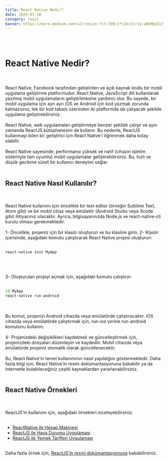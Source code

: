 ```yaml
---
title: React Native Nedir?
date: 2024-01-18
category: react
banner: https://miro.medium.com/v2/resize:fit:700/1*C3kxjCrJy-aWSMpe2chfaA.png
---
```

<br/><br/>

# React Native Nedir?
<br/><br/>
React Native, Facebook tarafından geliştirilen ve açık kaynak kodlu bir mobil uygulama geliştirme platformudur. React Native, JavaScript dili kullanılarak yazılmış mobil uygulamaların geliştirilmesine yardımcı olur. Bu sayede, bir mobil uygulama için ayrı ayrı iOS ve Android için kod yazmak zorunda kalmazsınız, tek bir kod tabanı üzerinden iki platformda da çalışacak şekilde uygulama geliştirebilirsiniz.
<br/><br/>
React Native, web uygulamaları geliştirmeye benzer şekilde çalışır ve aynı zamanda ReactJS kütüphanesini de kullanır. Bu nedenle, ReactJS kullanmayı bilen bir geliştirici için React Native'i öğrenmek daha kolay olabilir.
<br/><br/>
React Native sayesinde, performansı yüksek ve natif (cihazın işletim sistemiyle tam uyumlu) mobil uygulamalar geliştirebilirsiniz. Bu, hızlı ve düşük gecikme süreli bir kullanıcı deneyimi sağlar.
<br/><br/>

## React Native Nasıl Kullanılır?
<br/><br/>
React Native kullanımı için öncelikle bir text editor (örneğin Sublime Text, Atom gibi) ve bir mobil cihaz veya emülatör (Android Studio veya Xcode gibi) ihtiyacınız olacaktır. Ayrıca, bilgisayarınızda Node.js ve react-native-cli kurulu olması gerekmektedir.
<br/><br/>
1- Öncelikle, projeniz için bir klasör oluşturun ve bu klasöre girin.
2- Klasör içerisinde, aşağıdaki komutu çalıştırarak React Native projesi oluşturun:
<br/><br/>

```bash
react-native init MyApp
```
<br/><br/>

3- Oluşturulan projeyi açmak için, aşağıdaki komutu çalıştırın:
<br/><br/>

```bash
cd MyApp
react-native run-android
```
<br/><br/>
Bu komut, projenizi Android cihazda veya emülatörde çalıştıracaktır. iOS cihazda veya emülatörde çalıştırmak için, run-ios yerine run-android komutunu kullanın.
<br/><br/>
4- Projenizdeki değişiklikleri kaydetmek ve güncelleştirmek için, projenizdeki dosyaları düzenleyin ve kaydedin. Mobil cihazda veya emülatörde projeniz otomatik olarak güncellenecektir.
<br/><br/>
Bu, React Native'in temel kullanımının nasıl yapıldığını göstermektedir. Daha fazla bilgi için, React Native'in resmi dokümantasyonuna bakabilir ya da internette bulabileceğiniz çeşitli kaynaklardan yararlanabilirsiniz.
<br/><br/>

## React Native Örnekleri
<br/><br/>
ReactJS'in kullanımı için, aşağıdaki örnekleri inceleyebilirsiniz:
<br/><br/>

- [ReactNative ile Hesap Makinesi](https://www.youtube.com/watch?v=_fYgGS46h2w)
- [ReactJS ile Hava Durumu Uygulaması](https://www.youtube.com/watch?v=NiNLPZsRruY)
- [ReactJS ile Yemek Tarifleri Uygulaması](https://www.youtube.com/watch?v=mSMvVWTu1iM)
<br/><br/>

Daha fazla örnek için, [ReactJS'in resmi dokümantasyonuna](https://reactjs.org/) bakabilirsiniz.
